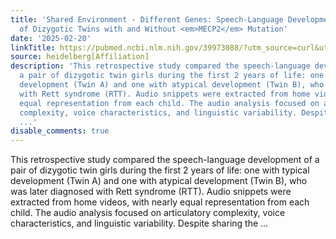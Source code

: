 ```yaml
---
title: 'Shared Environment - Different Genes: Speech-Language Development in a Pair
  of Dizygotic Twins with and Without <em>MECP2</em> Mutation'
date: '2025-02-20'
linkTitle: https://pubmed.ncbi.nlm.nih.gov/39973088/?utm_source=curl&utm_medium=rss&utm_campaign=pubmed-2&utm_content=1FakS-2QOkCT8HsMOQP1bCRQ4YzyumYOmxmF0moLsQ3dFB1E9V&fc=20220326224207&ff=20250220170953&v=2.18.0.post9+e462414
source: heidelberg[Affiliation]
description: 'This retrospective study compared the speech-language development of
  a pair of dizygotic twin girls during the first 2 years of life: one with typical
  development (Twin A) and one with atypical development (Twin B), who was later diagnosed
  with Rett syndrome (RTT). Audio snippets were extracted from home videos, with nearly
  equal representation from each child. The audio analysis focused on articulatory
  complexity, voice characteristics, and linguistic variability. Despite sharing the
  ...'
disable_comments: true
---
```

This retrospective study compared the speech-language development of a pair of dizygotic twin girls during the first 2 years of life: one with typical development (Twin A) and one with atypical development (Twin B), who was later diagnosed with Rett syndrome (RTT). Audio snippets were extracted from home videos, with nearly equal representation from each child. The audio analysis focused on articulatory complexity, voice characteristics, and linguistic variability. Despite sharing the ...